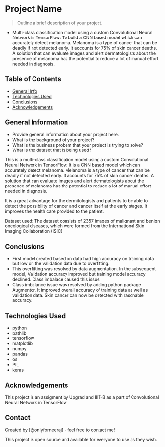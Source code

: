 # Project Name
> Outline a brief description of your project.

- Multi-class classification model using a custom Convolutional Neural Network in TensorFlow: To build a CNN based model which can accurately detect melanoma. Melanoma is a type of cancer that can be deadly if not detected early. It accounts for 75% of skin cancer deaths. A solution that can evaluate images and alert dermatologists about the presence of melanoma has the potential to reduce a lot of manual effort needed in diagnosis.

## Table of Contents
* [General Info](#general-information)
* [Technologies Used](#technologies-used)
* [Conclusions](#conclusions)
* [Acknowledgements](#acknowledgements)

<!-- You can include any other section that is pertinent to your problem -->

## General Information
- Provide general information about your project here.
- What is the background of your project?
- What is the business probem that your project is trying to solve?
- What is the dataset that is being used?

<!-- You don't have to answer all the questions - just the ones relevant to your project. -->

This is a multi-class classification model using a custom Convolutional Neural Network in TensorFlow. It is a CNN based model which can accurately detect melanoma. Melanoma is a type of cancer that can be deadly if not detected early. It accounts for 75% of skin cancer deaths. A solution that can evaluate images and alert dermatologists about the presence of melanoma has the potential to reduce a lot of manual effort needed in diagnosis.

It is a great advantage for the dermitologists and patients to be able to detect the possibility of cancer and cancer itself at the early stages. It improves the health care provided to the patient. 

Dataset used: The dataset consists of 2357 images of malignant and benign oncological diseases, which were formed from the International Skin Imaging Collaboration (ISIC)

## Conclusions
- First model created based on data had high accuracy on training data but low on the validation data due to overfitting. 
- This overfitting was resolved by data augmentation. In the subsequent model, Validation accuracy improved but training model accuracy declined. Class imbalace caused this issue.
- Class imbalance issue was resolved by adding python package Augmentor. It improved overall accuracy of training data as well as validation data. Skin cancer can now be detected with rasonable accuracy.

<!-- You don't have to answer all the questions - just the ones relevant to your project. -->


## Technologies Used

<!-- As the libraries versions keep on changing, it is recommended to mention the version of library used in this project -->

 - python
 - pathlib
 - tensorflow
 - matplotlib
 - numpy
 - pandas
 - os
 - PIL
 - keras


## Acknowledgements
This project is an assigment by Upgrad and IIIT-B as a part of Convolutional Neural Network in TensorFlow

## Contact
Created by [@onlyforneeraj] - feel free to contact me!

<!-- Optional -->
<!-- ## License -->
This project is open source and available for everyone to use as they wish.

<!-- You don't have to include all sections - just the one's relevant to your project --
